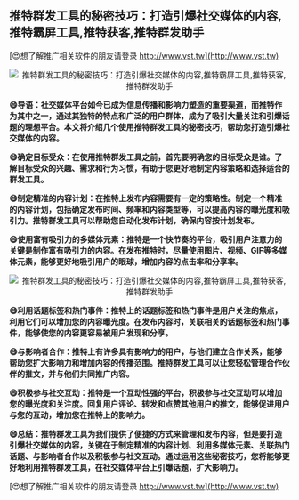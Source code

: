 ## **推特群发工具的秘密技巧：打造引爆社交媒体的内容,推特霸屏工具,推特获客,推特群发助手**

[😍想了解推广相关软件的朋友请登录 http://www.vst.tw](http://www.vst.tw)

 <center><img src="https://vst.tw/MP4/tuiguang/png/4.png" alt="推特群发工具的秘密技巧：打造引爆社交媒体的内容,推特霸屏工具,推特获客,推特群发助手"></center>

**😄导语：社交媒体平台如今已成为信息传播和影响力塑造的重要渠道，而推特作为其中之一，通过其独特的特点和广泛的用户群体，成为了吸引大量关注和引爆话题的理想平台。本文将介绍几个使用推特群发工具的秘密技巧，帮助您打造引爆社交媒体的内容。**

**😄确定目标受众：在使用推特群发工具之前，首先要明确您的目标受众是谁。了解目标受众的兴趣、需求和行为习惯，有助于您更好地制定内容策略和选择适合的群发工具。**

**😄制定精准的内容计划：在推特上发布内容需要有一定的策略性。制定一个精准的内容计划，包括确定发布时间、频率和内容类型等，可以提高内容的曝光度和吸引力。推特群发工具可以帮助您自动化发布计划，确保内容按计划发布。**

**😄使用富有吸引力的多媒体元素：推特是一个快节奏的平台，吸引用户注意力的关键是制作富有吸引力的内容。在发布推特时，尽量使用图片、视频、GIF等多媒体元素，能够更好地吸引用户的眼球，增加内容的点击率和分享率。**

 <center><img src="https://vst.tw/MP4/tuiguang/png/5.png" alt="推特群发工具的秘密技巧：打造引爆社交媒体的内容,推特霸屏工具,推特获客,推特群发助手"></center>

**😄利用话题标签和热门事件：推特上的话题标签和热门事件是用户关注的焦点，利用它们可以增加您的内容曝光度。在发布内容时，关联相关的话题标签和热门事件，能够使您的内容更容易被用户发现和分享。**

**😄与影响者合作：推特上有许多具有影响力的用户，与他们建立合作关系，能够帮助您扩大影响力和增加内容的传播范围。推特群发工具可以让您轻松管理合作伙伴的推文，并与他们共同推广内容。**

**😄积极参与社交互动：推特是一个互动性强的平台，积极参与社交互动可以增加您的曝光度和关注度。回复用户评论、转发和点赞其他用户的推文，能够促进用户与您的互动，增加您在推特上的影响力。**

**😄总结：推特群发工具为我们提供了便捷的方式来管理和发布内容，但是要打造引爆社交媒体的内容，关键在于制定精准的内容计划、利用多媒体元素、关联热门话题、与影响者合作以及积极参与社交互动。通过运用这些秘密技巧，您将能够更好地利用推特群发工具，在社交媒体平台上引爆话题，扩大影响力。**

[😍想了解推广相关软件的朋友请登录 http://www.vst.tw](http://www.vst.tw)



